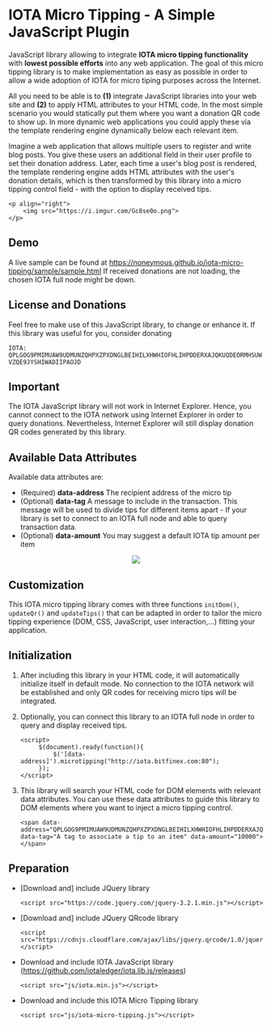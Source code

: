 # IOTA Micro Tipping - A Simple JavaScript Plugin
JavaScript library allowing to integrate **IOTA micro tipping functionality** with **lowest possible efforts** into any web application. The goal of this micro tipping library is to make implementation as easy as possible in order to allow a wide adoption of IOTA for micro tiping purposes across the Internet. 

All you need to be able is to **(1)** integrate JavaScript libraries into your web site and **(2)** to apply HTML attributes to your HTML code. In the most simple scenario you would statically put them where you want a donation QR code to show up. In more dynamic web applications you could apply these via the template rendering engine dynamically below each relevant item. 

Imagine a web application that allows multiple users to register and write blog posts. You give these users an additional field in their user profile to set their donation address. Later, each time a user's blog post is rendered, the template rendering engine adds HTML attributes with the user's donation details, which is then transformed by this library into a micro tipping control field - with the option to display received tips.

    <p align="right">
        <img src="https://i.imgur.com/Gc8se0o.png">
    </p>
    
## Demo
A live sample can be found at https://noneymous.github.io/iota-micro-tipping/sample/sample.html 
If received donations are not loading, the chosen IOTA full node might be down.

## License and Donations
Feel free to make use of this JavaScript library, to change or enhance it. If this library was useful for you, consider donating

```IOTA: QPLGOG9PMIMUAW9UDMUNZQHPXZPXDNGLBEIHILXHWHIOFHLIHPDDERXAJQKUQDEORMHSUWVZQE9JYSHIWADIIPAOJD```

## Important
The IOTA JavaScript library will not work in Internet Explorer. Hence, you cannot connect to the IOTA network using Internet Explorer in order to query donations. Nevertheless, Internet Explorer will still display donation QR codes generated by this library.

## Available Data Attributes
Available data attributes are:
- (Required) **data-address** The recipient address of the micro tip
- (Optional) **data-tag** A message to include in the transaction. This message will be used to divide tips for different items apart - If your library is set to connect to an IOTA full node and able to query transaction data.
- (Optional) **data-amount** You may suggest a default IOTA tip amount per item
        
<p align="center">
  <img src="https://i.imgur.com/kjtVhNQ.png">
</p>

## Customization
This IOTA micro tipping library comes with three functions ```initDom()```, ```updateQr()``` and ```updateTips()``` that can be adapted in order to tailor the micro tipping experience (DOM, CSS, JavaScript, user interaction,...) fitting your application.

## Initialization
1) After including this library in your HTML code, it will automatically initialize itself in default mode. No connection to the IOTA network will be established and only QR codes for receiving micro tips will be integrated.

2) Optionally, you can connect this library to an IOTA full node in order to query and display received tips.

    ```
    <script> 
         $(document).ready(function(){    
             $('[data-address]').microtipping("http://iota.bitfinex.com:80"); 
         });       
    </script>
    ```
    
2) This library will search your HTML code for DOM elements with relevant data attributes. You can use these data attributes to guide this library to DOM elements where you want to inject a micro tipping control. 

    ```
    <span data-address="QPLGOG9PMIMUAW9UDMUNZQHPXZPXDNGLBEIHILXHWHIOFHLIHPDDERXAJQKUQDEORMHSUWVZQE9JYSHIWADIIPAOJD" data-tag="A tag to associate a tip to an item" data-amount="10000"></span>
    ```
    
## Preparation
- [Download and] include JQuery library

    ```
    <script src="https://code.jquery.com/jquery-3.2.1.min.js"></script>
    ```

- [Download and] include JQuery QRcode library

    ```
    <script src="https://cdnjs.cloudflare.com/ajax/libs/jquery.qrcode/1.0/jquery.qrcode.min.js"></script>
    ```
    
- Download and include IOTA JavaScript library (https://github.com/iotaledger/iota.lib.js/releases)

    ```
    <script src="js/iota.min.js"></script>
    ```
    
- Download and include this IOTA Micro Tipping library

    ```
    <script src="js/iota-micro-tipping.js"></script>
    ```
